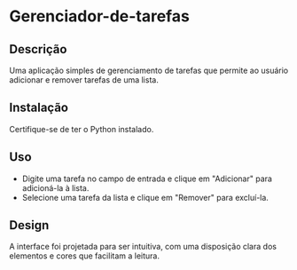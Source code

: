 # Gerenciador-de-tarefas
## Descrição
Uma aplicação simples de gerenciamento de tarefas que permite ao usuário adicionar e remover tarefas de uma lista.

## Instalação
Certifique-se de ter o Python instalado.

## Uso
- Digite uma tarefa no campo de entrada e clique em "Adicionar" para adicioná-la à lista.
- Selecione uma tarefa da lista e clique em "Remover" para excluí-la.

## Design
A interface foi projetada para ser intuitiva, com uma disposição clara dos elementos e cores que facilitam a leitura.

